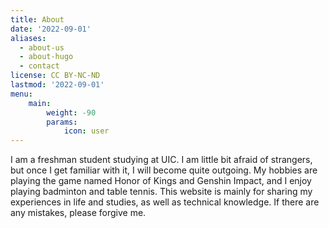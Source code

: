 ```yaml
---
title: About
date: '2022-09-01'
aliases:
  - about-us
  - about-hugo
  - contact
license: CC BY-NC-ND
lastmod: '2022-09-01'
menu:
    main: 
        weight: -90
        params:
            icon: user
---
```


I am a freshman student studying at UIC. I am little bit afraid of strangers, but once I get familiar with it, I will become quite outgoing. My hobbies are playing the game named Honor of Kings and Genshin Impact, and I enjoy playing badminton and table tennis. This website is mainly for sharing my experiences in life and studies, as well as technical knowledge. If there are any mistakes, please forgive me.

